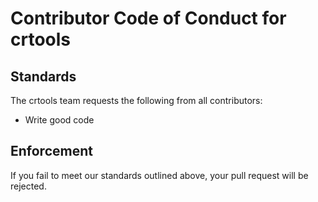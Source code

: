 # Contributor Code of Conduct for crtools

## Standards

The crtools team requests the following from all contributors:

- Write good code

## Enforcement

If you fail to meet our standards outlined above, your pull request will be rejected.

